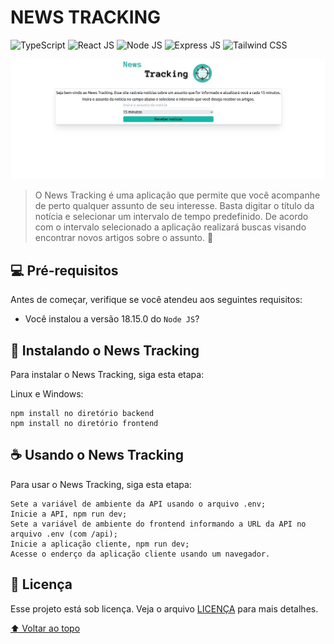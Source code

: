 # NEWS TRACKING

![TypeScript](https://img.shields.io/badge/TypeScript-007ACC?style=for-the-badge&logo=typescript&logoColor=white)
![React JS](https://img.shields.io/badge/React-20232A?style=for-the-badge&logo=react&logoColor=61DAFB)
![Node JS](https://img.shields.io/badge/Node.js-339933?style=for-the-badge&logo=nodedotjs&logoColor=white)
![Express JS](https://img.shields.io/badge/Express.js-000000?style=for-the-badge&logo=express&logoColor=white)
![Tailwind CSS](https://img.shields.io/badge/Tailwind_CSS-38B2AC?style=for-the-badge&logo=tailwind-css&logoColor=white)

<img src="./images/newsTracking.png" alt="página inicial">

> O News Tracking é uma aplicação que permite que você acompanhe de perto qualquer assunto de seu interesse. Basta digitar o título da notícia e selecionar um intervalo de tempo predefinido. De acordo com o intervalo selecionado a aplicação realizará buscas visando encontrar novos artigos sobre o assunto. 📰

## 💻 Pré-requisitos

Antes de começar, verifique se você atendeu aos seguintes requisitos:
* Você instalou a versão 18.15.0 do `Node JS`?

## 🚀 Instalando o News Tracking

Para instalar o News Tracking, siga esta etapa:

Linux e Windows:
```
npm install no diretório backend
npm install no diretório frontend
```

## ☕ Usando o News Tracking
Para usar o News Tracking, siga esta etapa:

```
Sete a variável de ambiente da API usando o arquivo .env;
Inicie a API, npm run dev;
Sete a variável de ambiente do frontend informando a URL da API no arquivo .env (com /api);
Inicie a aplicação cliente, npm run dev;
Acesse o enderço da aplicação cliente usando um navegador.
```

## 📝 Licença
Esse projeto está sob licença. Veja o arquivo [LICENÇA](LICENSE) para mais detalhes.

[⬆ Voltar ao topo](#news-e-tracking)<br>